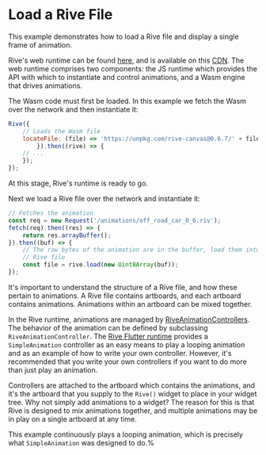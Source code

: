 # Load a Rive File

This example demonstrates how to load a Rive file and display a single frame of animation.

Rive's web runtime can be found [here](https://www.npmjs.com/package/rive-canvas), and is available on this [CDN](https://unpkg.com/rive-canvas@0.6.7/rive.js). The web runtime comprises two components: the JS runtime which provides the API with which to instantiate and control animations, and a Wasm engine that drives animations.

The Wasm code must first be loaded. In this example we fetch the Wasm over the network and then instantiate it:

```javascript
Rive({
    // Loads the Wasm file
    locateFile: (file) => 'https://unpkg.com/rive-canvas@0.6.7/' + file,
        }).then((rive) => {
    // ...
    });
});
```

At this stage, Rive's runtime is ready to go.

Next we load a Rive file over the network and instantiate it:

```javascript
// Fetches the animation
const req = new Request('/animations/off_road_car_0_6.riv');
fetch(req).then((res) => {
    return res.arrayBuffer();
}).then((buf) => {
    // The raw bytes of the animation are in the buffer, load them into a
    // Rive file
    const file = rive.load(new Uint8Array(buf));
});
```


It's important to understand the structure of a Rive file, and how these pertain to animations. A Rive file contains artboards, and each artboard contains animations. Animations within an artboard can be mixed together.

In the Rive runtime, animations are managed by [RiveAnimationControllers](https://github.com/rive-app/rive-flutter/blob/master/lib/src/rive_core/rive_animation_controller.dart). The behavior of the animation can be defined by subclassing ```RiveAnimationController```. The [Rive Flutter runtime](https://pub.dev/packages/rive) provides a ```SimpleAnimation``` controller as an easy means to play a looping animation and as an example of how to write your own controller. However, it's recommended that you write your own controllers if you want to do more than just play an animation.

Controllers are attached to the artboard which contains the animations, and it's the artboard that you supply to the ```Rive()``` widget to place in your widget tree. Why not simply add animations to a widget? The reason for this is that Rive is designed to mix animations together, and multiple animations may be in play on a single artboard at any time.

This example continuously plays a looping animation, which is precisely what ```SimpleAnimation``` was designed to do.%